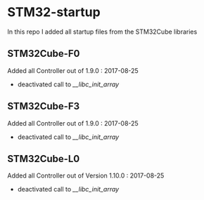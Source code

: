 # STM32-startup

In this repo I added all startup files from the STM32Cube libraries

## STM32Cube-F0
Added all Controller out of 1.9.0 : 2017-08-25
-   deactivated call to *__libc_init_array*

## STM32Cube-F3
Added all Controller out of 1.9.0 : 2017-08-25
-   deactivated call to *__libc_init_array*

## STM32Cube-L0
Added all Controller out of Version 1.10.0 : 2017-08-25
-   deactivated call to *__libc_init_array*
